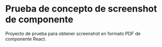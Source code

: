 # Prueba de concepto de screenshot de componente

Proyecto de prueba para obtener screenshot en formato PDF de componente React.